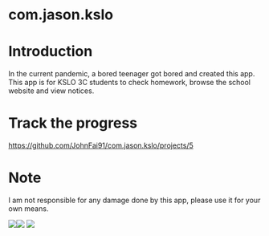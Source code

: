 # com.jason.kslo
Introduction
============
In the current pandemic, a bored teenager got bored and created this app. This app is for KSLO 3C students to check homework, browse the school website and view notices.

Track the progress
==================
https://github.com/JohnFai91/com.jason.kslo/projects/5

Note
====
I am not responsible for any damage done by this app, please use it for your own means.

[![](https://forthebadge.com/images/badges/made-with-java.svg)]()[![](https://forthebadge.com/images/badges/built-for-android.svg)](https://forthebadge.com) [![](https://www.gnu.org/graphics/gplv3-with-text-136x68.png)](https://www.gnu.org/licenses/gpl-3.0.html)

